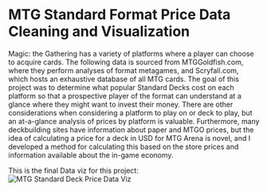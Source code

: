 # MTG Standard Format Price Data Cleaning and Visualization

Magic: the Gathering has a variety of platforms where a player can choose to acquire cards.  The following data is sourced from MTGGoldfish.com, where they perform analyses of format metagames, and Scryfall.com, which hosts an exhaustive database of all MTG cards.  The goal of this project was to determine what popular Standard Decks cost on each platform so that a prospective player of the format can understand at a glance where they might want to invest their money.  There are other considerations when considering a platform to play on or deck to play, but an at-a-glance analysis of prices by platform is valuable.  Furthermore, many deckbuilding sites have information about paper and MTGO prices, but the idea of calculating a price for a deck in USD for MTG Arena is novel, and I developed a method for calculating this based on the store prices and information available about the in-game economy.

This is the final Data viz for this project:
![MTG Standard Deck Price Data Viz](https://user-images.githubusercontent.com/113713405/226066806-e231a6d6-24d7-410c-82b0-d924090fd870.png)
